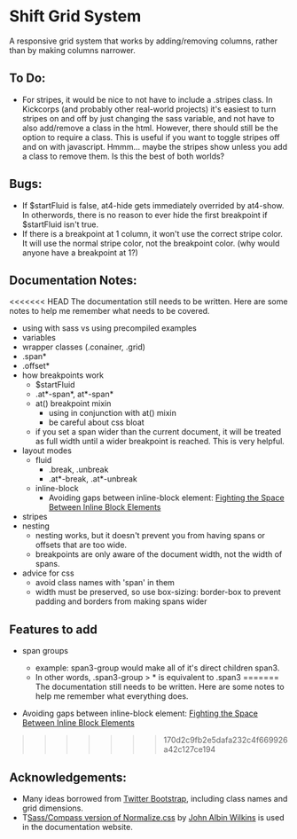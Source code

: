 Shift Grid System
=================

A responsive grid system that works by adding/removing columns, rather than by making columns narrower.


## To Do:

* For stripes, it would be nice to not have to include a .stripes class. In Kickcorps (and probably other real-world projects) it's easiest to turn stripes on and off by just changing the sass variable, and not have to also add/remove a class in the html. However, there should still be the option to require a class. This is useful if you want to toggle stripes off and on with javascript. Hmmm... maybe the stripes show unless you add a class to remove them. Is this the best of both worlds?


## Bugs:

* If $startFluid is false, at4-hide gets immediately overrided by at4-show. In otherwords, there is no reason to ever hide the first breakpoint if $startFluid isn't true.
* If there is a breakpoint at 1 column, it won't use the correct stripe color. It will use the normal stripe color, not the breakpoint color. (why would anyone have a breakpoint at 1?)


## Documentation Notes:

<<<<<<< HEAD
The documentation still needs to be written. Here are some notes to help me remember what needs to be covered.

* using with sass vs using precompiled examples
* variables
* wrapper classes (.conainer, .grid)
* .span*
* .offset*
* how breakpoints work
  * $startFluid
  * .at*-span*, at*-span*
  * at() breakpoint mixin
    * using in conjunction with at() mixin
    * be careful about css bloat
  * if you set a span wider than the current document, it will be treated as full width until a wider breakpoint is reached. This is very helpful.
* layout modes
  * fluid
    * .break, .unbreak
    * .at*-break, .at*-unbreak
  * inline-block
    * Avoiding gaps between inline-block element: [Fighting the Space Between Inline Block Elements](http://css-tricks.com/fighting-the-space-between-inline-block-elements/)
* stripes
* nesting
  * nesting works, but it doesn't prevent you from having spans or offsets that are too wide.
  * breakpoints are only aware of the document width, not the width of spans.
* advice for css
  * avoid class names with 'span' in them
  * width must be preserved, so use box-sizing: border-box to prevent padding and borders from making spans wider


## Features to add

* span groups
  * example: span3-group would make all of it's direct children span3.
  * In other words, .span3-group > * is equivalent to .span3
=======
The documentation still needs to be written. Here are some notes to help me remember what everything does.

* Avoiding gaps between inline-block element: [Fighting the Space Between Inline Block Elements](http://css-tricks.com/fighting-the-space-between-inline-block-elements/)
>>>>>>> 170d2c9fb2e5dafa232c4f669926a42c127ce194


## Acknowledgements:

* Many ideas borrowed from [Twitter Bootstrap](http://twitter.github.com/bootstrap/), including class names and grid dimensions.
* T[Sass/Compass version of Normalize.css](https://github.com/JohnAlbin/normalize.css-with-sass-or-compass) by [John Albin Wilkins](https://github.com/JohnAlbin) is used in the documentation website.
